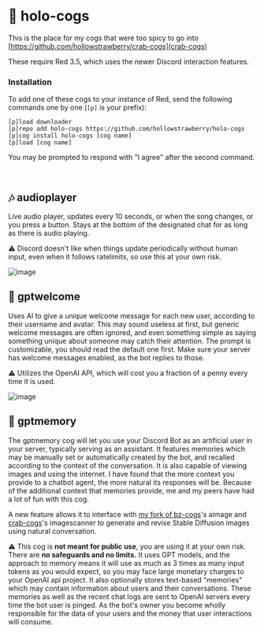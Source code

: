 # 🍓 holo-cogs

This is the place for my cogs that were too spicy to go into [https://github.com/hollowstrawberry/crab-cogs](crab-cogs)

These require Red 3.5, which uses the newer Discord interaction features.

### Installation

To add one of these cogs to your instance of Red, send the following commands one by one (`[p]` is your prefix):
```
[p]load downloader
[p]repo add holo-cogs https://github.com/hollowstrawberry/holo-cogs
[p]cog install holo-cogs [cog name]
[p]load [cog name]
```

You may be prompted to respond with "I agree" after the second command.

&nbsp;

## 🎶 audioplayer

Live audio player, updates every 10 seconds, or when the song changes, or you press a button. Stays at the bottom of the designated chat for as long as there is audio playing.

⚠️ Discord doesn't like when things update periodically without human input, even when it follows ratelimits, so use this at your own risk.

![image](https://github.com/user-attachments/assets/7c77467c-7cac-4dac-a02e-ca06b9f296b5)

## 🚪 gptwelcome

Uses AI to give a unique welcome message for each new user, according to their username and avatar. This may sound useless at first, but generic welcome messages are often ignored, and even something simple as saying something unique about someone may catch their attention. The prompt is customizable, you should read the default one first. Make sure your server has welcome messages enabled, as the bot replies to those.

⚠️ Utilizes the OpenAI API, which will cost you a fraction of a penny every time it is used.

![image](https://github.com/user-attachments/assets/46c8e4a8-7cc7-4ff6-b864-5ee132c7ec6c)

## 🤖 gptmemory

The gptmemory cog will let you use your Discord Bot as an artificial user in your server, typically serving as an assistant. It features memories which may be manually set or automatically created by the bot, and recalled according to the context of the conversation. It is also capable of viewing images and using the internet. I have found that the more context you provide to a chatbot agent, the more natural its responses will be. Because of the additional context that memories provide, me and my peers have had a lot of fun with this cog.

A new feature allows it to interface with [my fork of bz-cogs]()'s aimage and [crab-cogs]()'s imagescanner to generate and revise Stable Diffusion images using natural conversation.

⚠️ This cog is **not meant for public use**, you are using it at your own risk. There are **no safeguards and no limits.** It uses GPT models, and the approach to memory means it will use as much as 3 times as many input tokens as you would expect, so you may face large monetary charges to your OpenAI api project. It also optionally stores text-based \"memories\" which may contain information about users and their conversations. These memories as well as the recent chat logs are sent to OpenAI servers every time the bot user is pinged. As the bot's owner you become wholly responsible for the data of your users and the money that user interactions will consume.
